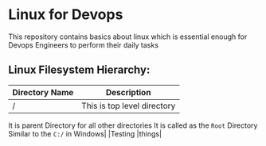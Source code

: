 # Linux for Devops
This repository contains basics about linux which is essential enough for Devops Engineers to perform their  daily tasks

## Linux Filesystem Hierarchy:

| Directory Name | Description  |
|--|--|
|/|This is top level directory
It is parent Directory for all other directories
It is called as the `Root` Directory
Similar to the `C:/` in Windows|
|Testing |things|